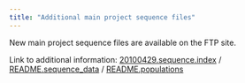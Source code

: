 ```yaml
---
title: "Additional main project sequence files"
---
```

                    
New main project sequence files are available on the FTP site.

Link to additional information: [20100429.sequence.index](ftp://ftp.1000genomes.ebi.ac.uk/vol1/ftp/sequence_indices/20100429.sequence.index) / [README.sequence_data](ftp://ftp.1000genomes.ebi.ac.uk/vol1/ftp/README.sequence_data) / [README.populations](ftp://ftp.1000genomes.ebi.ac.uk/vol1/ftp/README.populations)
